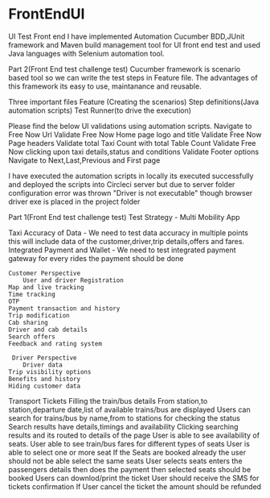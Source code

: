 # FrontEndUI
UI Test Front end
I have implemented Automation Cucumber BDD,JUnit framework and Maven build management tool for UI front end test and used Java languages with Selenium automation tool.

Part 2(Front End test challenge test)
Cucumber framework is scenario based tool so we can write the test steps in Feature file. The advantages of this framework its easy to use,
maintanance and reusable.

Three important files
Feature (Creating the scenarios)
Step definitions(Java automation scripts)
Test Runner(to drive the execution)

Please find the below UI validations using automation scripts.
  Navigate to Free Now Url
	Validate Free Now Home page logo and title
	Validate Free Now Page headers 
	Validate total Taxi Count with total Table Count
	Validate Free Now clicking upon taxi details,status and conditions
	Validate Footer options Navigate to Next,Last,Previous and First page
  
I have executed the automation scripts in locally its executed successfully and deployed the scripts into Circleci server 
but due to server folder configuration error was thrown "Driver is not executable" though browser driver exe is placed in the project folder

Part 1(Front End test challenge test)
Test Strategy - Multi Mobility App

Taxi
    Accuracy of Data - We need to test data accuracy in multiple points this will include data of the customer,driver,trip details,offers and fares.
    Integrated Payment and Wallet - We need to test integrated payment gateway for every rides the payment should be done
    
    Customer Perspective
    	User and driver Registration
	Map and live tracking
	Time tracking
	OTP
	Payment transaction and history
	Trip modification
	Cab sharing
	Driver and cab details
	Search offers
	Feedback and rating system
	
     Driver Perspective
     	Driver data
	Trip visibility options
	Benefits and history
	Hiding customer data
	
Transport Tickets
	Filling the train/bus details From station,to station,departure date,list of available trains/bus are displayed
	Users can search for trains/bus by name,from to stations for checking the status
	Search results have details,timings and availability
	Clicking searching results and its routed to details of the page
	User is able to see availability of seats.
	User able to see train/bus fares for different types of seats
	User is able to select one or more seat
	If the Seats are booked already the user should not be able select the same seats
	User selects seats enters the passengers details then does the payment then selected seats should be booked
	Users can downlod/print the ticket
	User should receive the SMS for tickets confirmation
	If User cancel the ticket the amount should be refunded
	
	
